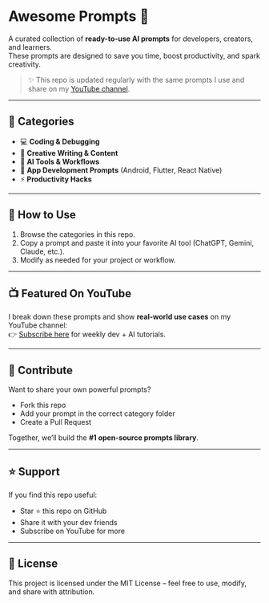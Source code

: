 # Awesome Prompts 🚀

A curated collection of **ready-to-use AI prompts** for developers, creators, and learners.  
These prompts are designed to save you time, boost productivity, and spark creativity.  

> ✨ This repo is updated regularly with the same prompts I use and share on my [YouTube channel](https://www.youtube.com/@xplatformtech).  

---

## 📌 Categories

- 💻 **Coding & Debugging**  
- 🎨 **Creative Writing & Content**  
- 🤖 **AI Tools & Workflows**  
- 📱 **App Development Prompts** (Android, Flutter, React Native)  
- ⚡ **Productivity Hacks**  

---

## 🚀 How to Use

1. Browse the categories in this repo.  
2. Copy a prompt and paste it into your favorite AI tool (ChatGPT, Gemini, Claude, etc.).  
3. Modify as needed for your project or workflow.  

---

## 📺 Featured On YouTube

I break down these prompts and show **real-world use cases** on my YouTube channel:  
👉 [Subscribe here](https://www.youtube.com/@xplatformtech) for weekly dev + AI tutorials.

---

## 🤝 Contribute

Want to share your own powerful prompts?  
- Fork this repo  
- Add your prompt in the correct category folder  
- Create a Pull Request  

Together, we’ll build the **#1 open-source prompts library**.  

---

## ⭐ Support

If you find this repo useful:  
- Star ⭐ this repo on GitHub  
- Share it with your dev friends  
- Subscribe on YouTube for more  

---

## 📜 License

This project is licensed under the MIT License – feel free to use, modify, and share with attribution.
